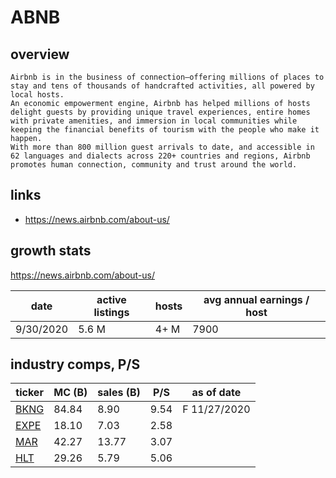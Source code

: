 # ABNB

## overview
```
Airbnb is in the business of connection—offering millions of places to stay and tens of thousands of handcrafted activities, all powered by local hosts.
An economic empowerment engine, Airbnb has helped millions of hosts delight guests by providing unique travel experiences, entire homes with private amenities, and immersion in local communities while keeping the financial benefits of tourism with the people who make it happen.
With more than 800 million guest arrivals to date, and accessible in 62 languages and dialects across 220+ countries and regions, Airbnb promotes human connection, community and trust around the world.
```

## links
- https://news.airbnb.com/about-us/


## growth stats
https://news.airbnb.com/about-us/

| date      | active listings | hosts | avg annual earnings / host |
| --------- | --------------- | ----- | -------------------------- |
| 9/30/2020 | 5.6 M           | 4+ M  | 7900                       |


## industry comps, P/S

| ticker                                       | MC (B)| sales (B)| P/S  | as of date   |
| -------------------------------------------- | ----- | -------- | ---- | ------------ |
| [BKNG](https://finviz.com/quote.ashx?t=BKNG) | 84.84 | 8.90     | 9.54 | F 11/27/2020 |
| [EXPE](https://finviz.com/quote.ashx?t=EXPE) | 18.10 | 7.03     | 2.58 |              |
| [MAR](https://finviz.com/quote.ashx?t=MAR)   | 42.27 | 13.77    | 3.07 |              |
| [HLT](https://finviz.com/quote.ashx?t=HLT)   | 29.26 | 5.79     | 5.06 |              |
